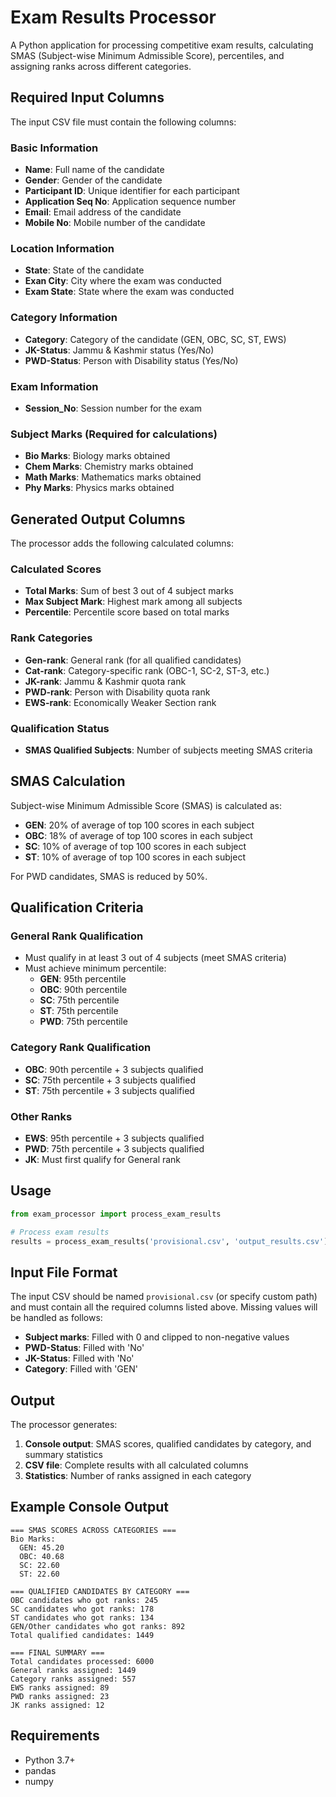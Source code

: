 # Exam Results Processor

A Python application for processing competitive exam results, calculating SMAS (Subject-wise Minimum Admissible Score), percentiles, and assigning ranks across different categories.

## Required Input Columns

The input CSV file must contain the following columns:

### Basic Information
- **Name**: Full name of the candidate
- **Gender**: Gender of the candidate
- **Participant ID**: Unique identifier for each participant
- **Application Seq No**: Application sequence number
- **Email**: Email address of the candidate
- **Mobile No**: Mobile number of the candidate

### Location Information
- **State**: State of the candidate
- **Exan City**: City where the exam was conducted
- **Exam State**: State where the exam was conducted

### Category Information
- **Category**: Category of the candidate (GEN, OBC, SC, ST, EWS)
- **JK-Status**: Jammu & Kashmir status (Yes/No)
- **PWD-Status**: Person with Disability status (Yes/No)

### Exam Information
- **Session_No**: Session number for the exam

### Subject Marks (Required for calculations)
- **Bio Marks**: Biology marks obtained
- **Chem Marks**: Chemistry marks obtained
- **Math Marks**: Mathematics marks obtained
- **Phy Marks**: Physics marks obtained

## Generated Output Columns

The processor adds the following calculated columns:

### Calculated Scores
- **Total Marks**: Sum of best 3 out of 4 subject marks
- **Max Subject Mark**: Highest mark among all subjects
- **Percentile**: Percentile score based on total marks

### Rank Categories
- **Gen-rank**: General rank (for all qualified candidates)
- **Cat-rank**: Category-specific rank (OBC-1, SC-2, ST-3, etc.)
- **JK-rank**: Jammu & Kashmir quota rank
- **PWD-rank**: Person with Disability quota rank
- **EWS-rank**: Economically Weaker Section rank

### Qualification Status
- **SMAS Qualified Subjects**: Number of subjects meeting SMAS criteria

## SMAS Calculation

Subject-wise Minimum Admissible Score (SMAS) is calculated as:
- **GEN**: 20% of average of top 100 scores in each subject
- **OBC**: 18% of average of top 100 scores in each subject
- **SC**: 10% of average of top 100 scores in each subject
- **ST**: 10% of average of top 100 scores in each subject

For PWD candidates, SMAS is reduced by 50%.

## Qualification Criteria

### General Rank Qualification
- Must qualify in at least 3 out of 4 subjects (meet SMAS criteria)
- Must achieve minimum percentile:
  - **GEN**: 95th percentile
  - **OBC**: 90th percentile
  - **SC**: 75th percentile
  - **ST**: 75th percentile
  - **PWD**: 75th percentile

### Category Rank Qualification
- **OBC**: 90th percentile + 3 subjects qualified
- **SC**: 75th percentile + 3 subjects qualified
- **ST**: 75th percentile + 3 subjects qualified

### Other Ranks
- **EWS**: 95th percentile + 3 subjects qualified
- **PWD**: 75th percentile + 3 subjects qualified
- **JK**: Must first qualify for General rank

## Usage

```python
from exam_processor import process_exam_results

# Process exam results
results = process_exam_results('provisional.csv', 'output_results.csv')
```

## Input File Format

The input CSV should be named `provisional.csv` (or specify custom path) and must contain all the required columns listed above. Missing values will be handled as follows:

- **Subject marks**: Filled with 0 and clipped to non-negative values
- **PWD-Status**: Filled with 'No'
- **JK-Status**: Filled with 'No'
- **Category**: Filled with 'GEN'

## Output

The processor generates:
1. **Console output**: SMAS scores, qualified candidates by category, and summary statistics
2. **CSV file**: Complete results with all calculated columns
3. **Statistics**: Number of ranks assigned in each category

## Example Console Output

```
=== SMAS SCORES ACROSS CATEGORIES ===
Bio Marks:
  GEN: 45.20
  OBC: 40.68
  SC: 22.60
  ST: 22.60

=== QUALIFIED CANDIDATES BY CATEGORY ===
OBC candidates who got ranks: 245
SC candidates who got ranks: 178
ST candidates who got ranks: 134
GEN/Other candidates who got ranks: 892
Total qualified candidates: 1449

=== FINAL SUMMARY ===
Total candidates processed: 6000
General ranks assigned: 1449
Category ranks assigned: 557
EWS ranks assigned: 89
PWD ranks assigned: 23
JK ranks assigned: 12
```

## Requirements

- Python 3.7+
- pandas
- numpy
